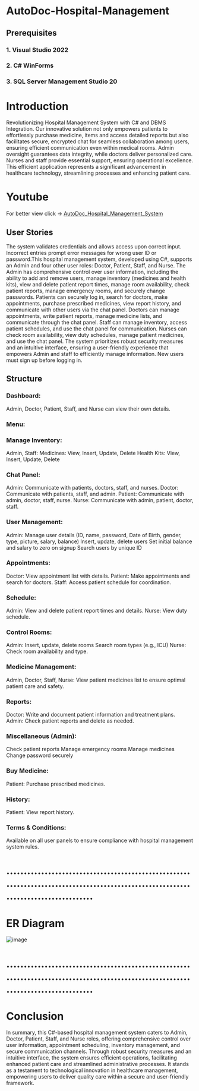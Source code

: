 # AutoDoc-Hospital-Management


## Prerequisites
### 1. Visual Studio 2022
### 2. C# WinForms
### 3. SQL Server Management Studio 20

# Introduction 

Revolutionizing Hospital Management System with C# and DBMS Integration. Our innovative solution not only empowers patients to effortlessly purchase medicine, items and access detailed reports but also facilitates secure, encrypted chat for seamless collaboration among users, ensuring efficient communication even within medical rooms. Admin oversight guarantees data integrity, while doctors deliver personalized care. Nurses and staff provide essential support, ensuring operational excellence. This efficient application represents a significant advancement in healthcare technology, streamlining processes and enhancing patient care.

# Youtube
For better view click ->
[AutoDoc_Hospital_Management_System](https://youtu.be/6YstV3XasoQ?si=X5FxmtJsHyjJ8C4Z)

## User Stories
The system validates credentials and allows access upon correct input. 
Incorrect entries prompt error messages for wrong user ID or password.This hospital management system, developed using C#, supports an Admin and four other user roles: Doctor, Patient, Staff, and Nurse. The Admin has comprehensive control over user information, including the ability to add and remove users, manage inventory (medicines and health kits), view and delete patient report times, manage room availability, check patient reports, manage emergency rooms, and securely change passwords. Patients can securely log in, search for doctors, make appointments, purchase prescribed medicines, view report history, and communicate with other users via the chat panel. Doctors can manage appointments, write patient reports, manage medicine lists, and communicate through the chat panel. Staff can manage inventory, access patient schedules, and use the chat panel for communication. Nurses can check room availability, view duty schedules, manage patient medicines, and use the chat panel. The system prioritizes robust security measures and an intuitive interface, ensuring a user-friendly experience that empowers Admin and staff to efficiently manage information. New users must sign up before logging in.

## Structure

### Dashboard:
Admin, Doctor, Patient, Staff, and Nurse can view their own details.

### Menu:
### Manage Inventory:
Admin, Staff:
Medicines: View, Insert, Update, Delete
Health Kits: View, Insert, Update, Delete

### Chat Panel:
Admin:
Communicate with patients, doctors, staff, and nurses.
Doctor:
Communicate with patients, staff, and admin.
Patient:
Communicate with admin, doctor, staff, nurse.
Nurse:
Communicate with admin, patient, doctor, staff.

### User Management:
Admin:
Manage user details (ID, name, password, Date of Birth, gender, type, picture, salary, balance)
Insert, update, delete users
Set initial balance and salary to zero on signup
Search users by unique ID

### Appointments:
Doctor:
View appointment list with details.
Patient:
Make appointments and search for doctors.
Staff:
Access patient schedule for coordination.

### Schedule:
Admin:
View and delete patient report times and details.
Nurse:
View duty schedule.

### Control Rooms:
Admin:
Insert, update, delete rooms
Search room types (e.g., ICU)
Nurse:
Check room availability and type.

### Medicine Management:
Admin, Doctor, Staff, Nurse:
View patient medicines list to ensure optimal patient care and safety.

### Reports:
Doctor:
Write and document patient information and treatment plans.
Admin:
Check patient reports and delete as needed.

### Miscellaneous (Admin):
Check patient reports
Manage emergency rooms
Manage medicines
Change password securely

### Buy Medicine:
Patient:
Purchase prescribed medicines.

### History:
Patient:
View report history.

### Terms & Conditions:
Available on all user panels to ensure compliance with hospital management system rules.
# ...................................................................................................................................

# ER Diagram
![image](https://github.com/IshtishadAlamTishad/AutoDoc-Hospital-Management/assets/96460346/6b94e409-baf8-4e76-aaba-a756a1956470)

# ...................................................................................................................................


# Conclusion 
In summary, this C#-based hospital management system caters to Admin, Doctor, Patient, Staff, and Nurse roles, offering comprehensive control over user information, appointment scheduling, inventory management, and secure communication channels. Through robust security measures and an intuitive interface, the system ensures efficient operations, facilitating enhanced patient care and streamlined administrative processes. It stands as a testament to technological innovation in healthcare management, empowering users to deliver quality care within a secure and user-friendly framework.





